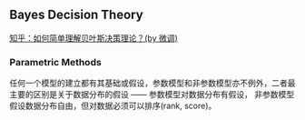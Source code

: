 ## Bayes Decision Theory

[知乎：如何简单理解贝叶斯决策理论？(by 微调)](https://www.zhihu.com/question/27670909)

### Parametric Methods

任何一个模型的建立都有其基础或假设，参数模型和非参数模型亦不例外，二者最主要的区别是关于数据分布的假设 —— 参数模型对数据分布有假设， 非参数模型假设数据分布自由，但对数据必须可以排序(rank, score)。
